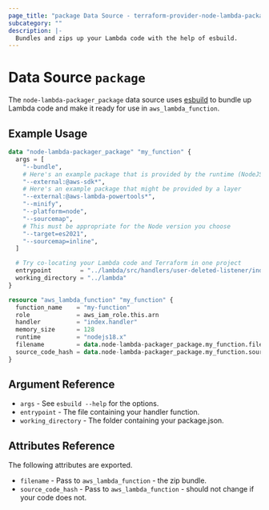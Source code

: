 ```yaml
---
page_title: "package Data Source - terraform-provider-node-lambda-packager"
subcategory: ""
description: |-
  Bundles and zips up your Lambda code with the help of esbuild.
---
```


# Data Source `package`

The `node-lambda-packager_package` data source uses [esbuild] to bundle up
Lambda code and make it ready for use in `aws_lambda_function`.

[esbuild]: https://esbuild.github.io

## Example Usage

```terraform
data "node-lambda-packager_package" "my_function" {
  args = [
    "--bundle",
    # Here's an example package that is provided by the runtime (NodeJS 18)
    "--external:@aws-sdk*",
    # Here's an example package that might be provided by a layer
    "--external:@aws-lambda-powertools*",
    "--minify",
    "--platform=node",
    "--sourcemap",
    # This must be appropriate for the Node version you choose
    "--target=es2021",
    "--sourcemap=inline",
  ]

  # Try co-locating your Lambda code and Terraform in one project 
  entrypoint        = "../lambda/src/handlers/user-deleted-listener/index.ts"
  working_directory = "../lambda"
}

resource "aws_lambda_function" "my_function" {
  function_name    = "my-function"
  role             = aws_iam_role.this.arn
  handler          = "index.handler"
  memory_size      = 128
  runtime          = "nodejs18.x"
  filename         = data.node-lambda-packager_package.my_function.filename
  source_code_hash = data.node-lambda-packager_package.my_function.source_code_hash
}
```

## Argument Reference

- `args` - See `esbuild --help` for the options.
- `entrypoint` - The file containing your handler function.
- `working_directory` - The folder containing your package.json.

## Attributes Reference

The following attributes are exported.

- `filename` - Pass to `aws_lambda_function` - the zip bundle.
- `source_code_hash` - Pass to `aws_lambda_function` - should not change if
  your code does not.
